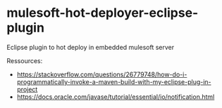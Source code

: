 # mulesoft-hot-deployer-eclipse-plugin
Eclipse plugin to hot deploy in embedded mulesoft server


Ressources: 
  - https://stackoverflow.com/questions/26779748/how-do-i-programmatically-invoke-a-maven-build-with-my-eclipse-plug-in-project
  - https://docs.oracle.com/javase/tutorial/essential/io/notification.html
